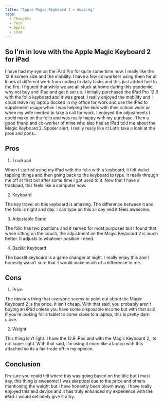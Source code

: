 ```yaml
---
title: "Apple Magic Keyboard 2 = Amazing"
tags: 
  - Thoughts
  - Tech
  - Apple
  - iPad
---
```


## So I'm in love with the Apple Magic Keyboard 2 for iPad
I have had my eye on the iPad Pro for quite some time now. I really like the 12.9 screen size and the mobility. I have a few co-workers using them for all kinds of different work from coding to daily tasks and this just added fuel to the fire. I figured that while we are all stuck at home during this pandemic, why not buy and iPad and get it set up. I initially purchased the iPad Pro 12.9 with the folio keyboard and it was great. I really enjoyed the mobility and I could leave my laptop docked in my office for work and use the iPad to supplement usage when I was helping the kids with their school work or when my wife needed to take a call for work. I enjoyed the adjustments I could make on the folio and was really happy with my purchase. Then a good friend and co-worker of mine who also has an iPad told me about the Magic Keyboard 2. Spoiler alert, I really really like it! Let’s take a look at the pros and cons...

## Pros

1. Trackpad

When I started using my iPad with the folio with a keyboard, it felt weird tapping things and then going back to the keyboard to type. It really through me off at first but after some time I got used to it. Now that I have a trackpad, this feels like a computer now. 

2. Keyboard

The key travel on this keyboard is amazing. The difference between it and the folio is night and day. I can type on this all day and it feels awesome. 

3. Adjustable Stand

The folio has two positions and it served for most purposes but I found that when sitting on the couch, the adjustment on the Magic Keyboard 2 is much better. It adjusts to whatever position I need. 

4. Backlit Keyboard

The backlit keyboard is a game changer at night. I really enjoy this and I honestly wasn’t sure that it would make much of a difference to me. 

## Cons

1. Price

The obvious thing that everyone seems to point out about the Magic Keyboard 2 is the price. It isn’t cheap. With that said, you probably aren’t buying an iPad unless you have some disposable income but with that said, if you’re looking for a tablet to come close to a laptop, this is pretty darn close. 

2. Weight

This thing isn’t light. I have the 12.9 iPad and with the Magic Keyboard 2, its not super light. With that said, I’m using it more like a laptop with this attached so its a fair trade off in my opinion. 

## Conclusion

I’m sure you could tell where this was going based on the title but I must say, this thing is awesome! I was skeptical due to the price and others mentioning the weight but I have honestly been blown away. I have really enjoyed this and device and it has truly enhanced my experience with the iPad. I would definitely give it a try. 
